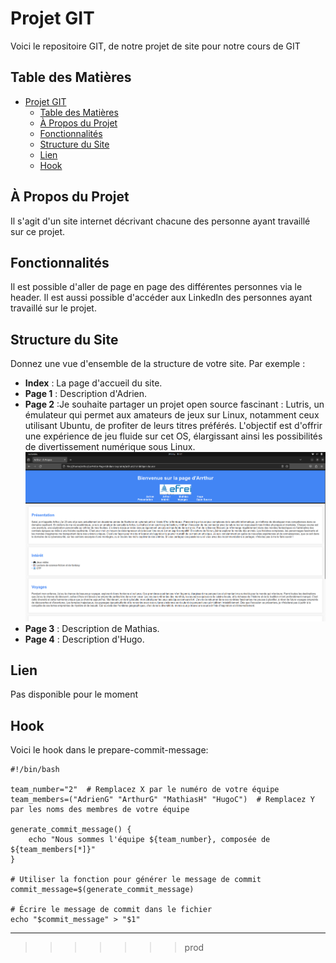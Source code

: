 
# Projet GIT
Voici le repositoire GIT, de notre projet de site pour notre cours de GIT



## Table des Matières

- [Projet GIT](#projet-git)
  - [Table des Matières](#table-des-matières)
  - [À Propos du Projet](#à-propos-du-projet)
  - [Fonctionnalités](#fonctionnalités)
  - [Structure du Site](#structure-du-site)
  - [Lien](#lien)
  - [Hook](#hook)

## À Propos du Projet

Il s'agit d'un site internet décrivant chacune des personne ayant travaillé sur ce projet.

## Fonctionnalités

Il est possible d'aller de page en page des différentes personnes via le header. Il est aussi possible d'accéder aux LinkedIn des personnes ayant travaillé sur le projet.

## Structure du Site

Donnez une vue d'ensemble de la structure de votre site. Par exemple :

- **Index** : La page d'accueil du site.
- **Page 1** : Description d'Adrien.
- **Page 2** :Je souhaite partager un projet open source fascinant : Lutris, un émulateur qui permet aux amateurs de jeux sur Linux, notamment ceux utilisant Ubuntu, de profiter de leurs titres préférés. L'objectif est d'offrir une expérience de jeu fluide sur cet OS, élargissant ainsi les possibilités de divertissement numérique sous Linux.
  ![screenshot](image/arthur.png)
- **Page 3** : Description de Mathias.
- **Page 4** : Description d'Hugo.

## Lien

Pas disponible pour le moment

## Hook

Voici le hook dans le prepare-commit-message:
```
#!/bin/bash

team_number="2"  # Remplacez X par le numéro de votre équipe
team_members=("AdrienG" "ArthurG" "MathiasH" "HugoC")  # Remplacez Y par les noms des membres de votre équipe

generate_commit_message() {
    echo "Nous sommes l'équipe ${team_number}, composée de ${team_members[*]}"
}

# Utiliser la fonction pour générer le message de commit
commit_message=$(generate_commit_message)

# Écrire le message de commit dans le fichier
echo "$commit_message" > "$1"
```
---

>>>>>>> prod
